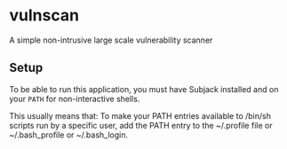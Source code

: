 # vulnscan

A simple non-intrusive large scale vulnerability scanner

## Setup
To be able to run this application, you must have Subjack installed and
on your `PATH` for non-interactive shells.

This usually means that: To make your PATH entries available to /bin/sh scripts run by a specific user, 
add the PATH entry to the ~/.profile file or ~/.bash_profile or ~/.bash_login.

